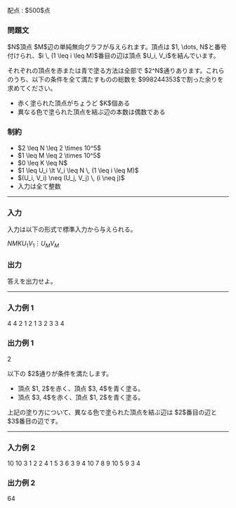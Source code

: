 
<div>

<span>

<span>

<p>
配点 : $500$点
</p>

<div>

<section>

### **問題文**

<p>
$N$頂点 $M$辺の単純無向グラフが与えられます。頂点は $1, \dots, N$と番号付けられ、$i \, (1 \leq i \leq M)$番目の辺は頂点 $U_i, V_i$を結んでいます。
</p>

<p>
それぞれの頂点を赤または青で塗る方法は全部で $2^N$通りあります。これらのうち、以下の条件を全て満たすものの総数を $998244353$で割った余りを求めてください。
</p>

<ul>

<li>
赤く塗られた頂点がちょうど $K$個ある
</li>

<li>
異なる色で塗られた頂点を結ぶ辺の本数は偶数である
</li>

</ul>

</section>

</div>

<div>

<section>

### **制約**

<ul>

<li>
$2 \leq N \leq 2 \times 10^5$
</li>

<li>
$1 \leq M \leq 2 \times 10^5$
</li>

<li>
$0 \leq K \leq N$
</li>

<li>
$1 \leq U_i \lt V_i \leq N \, (1 \leq i \leq M)$
</li>

<li>
$(U_i, V_i) \neq (U_j, V_j) \, (i \neq j)$
</li>

<li>
入力は全て整数
</li>

</ul>

</section>

</div>

---

<div>

<div>

<section>

### **入力**

<p>
入力は以下の形式で標準入力から与えられる。
</p>

<div>

$N$$M$$K$$U_1$$V_1$$\vdots$$U_M$$V_M$
</div>

</section>

</div>

<div>

<section>

### **出力**

<p>
答えを出力せよ。
</p>

</section>

</div>

</div>

---

<div>

<section>

### **入力例 1**

<div>

4 4 2
1 2
1 3
2 3
3 4

</div>

</section>

</div>

<div>

<section>

### **出力例 1**

<div>

2

</div>

<p>
以下の $2$通りが条件を満たします。
</p>

<ul>

<li>
頂点 $1, 2$を赤く、頂点 $3, 4$を青く塗る。
</li>

<li>
頂点 $3, 4$を赤く、頂点 $1, 2$を青く塗る。
</li>

</ul>

<p>
上記の塗り方について、異なる色で塗られた頂点を結ぶ辺は $2$番目の辺と $3$番目の辺です。
</p>

</section>

</div>

---

<div>

<section>

### **入力例 2**

<div>

10 10 3
1 2
2 4
1 5
3 6
3 9
4 10
7 8
9 10
5 9
3 4

</div>

</section>

</div>

<div>

<section>

### **出力例 2**

<div>

64

</div>

</section>

</div>

</span>

</span>

</div>
